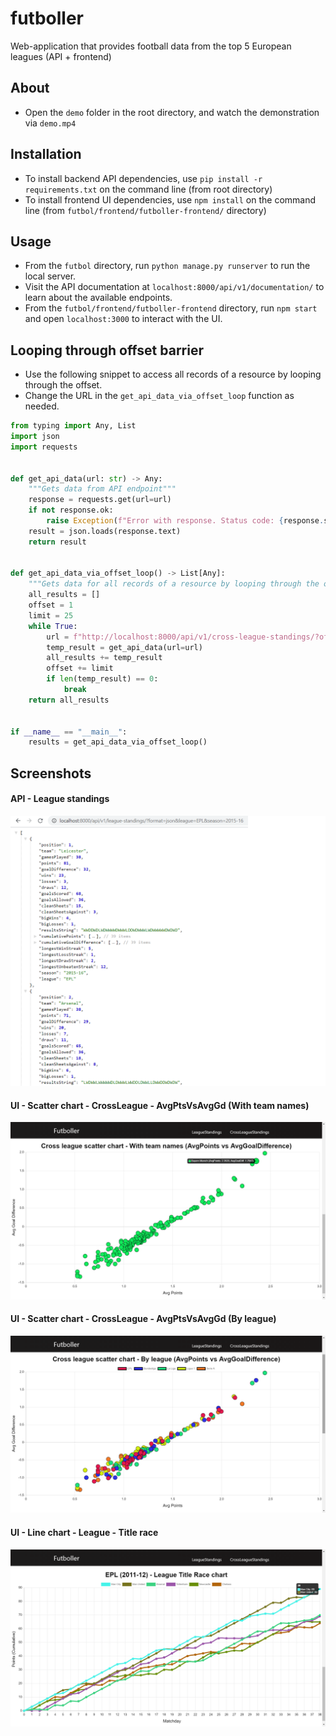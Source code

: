 # futboller
Web-application that provides football data from the top 5 European leagues (API + frontend)

## About
- Open the `demo` folder in the root directory, and watch the demonstration via `demo.mp4`

## Installation
- To install backend API dependencies, use `pip install -r requirements.txt` on the command line (from root directory)
- To install frontend UI dependencies, use `npm install` on the command line (from `futbol/frontend/futboller-frontend/` directory)

## Usage
- From the `futbol` directory, run `python manage.py runserver` to run the local server.
- Visit the API documentation at `localhost:8000/api/v1/documentation/` to learn about the available endpoints.
- From the `futbol/frontend/futboller-frontend` directory, run `npm start` and open `localhost:3000` to interact with the UI.

## Looping through offset barrier
- Use the following snippet to access all records of a resource by looping through the offset.
- Change the URL in the `get_api_data_via_offset_loop` function as needed.
```python
from typing import Any, List
import json
import requests


def get_api_data(url: str) -> Any:
    """Gets data from API endpoint"""
    response = requests.get(url=url)
    if not response.ok:
        raise Exception(f"Error with response. Status code: {response.status_code}. URL: {url}")
    result = json.loads(response.text)
    return result


def get_api_data_via_offset_loop() -> List[Any]:
    """Gets data for all records of a resource by looping through the offset"""
    all_results = []
    offset = 1
    limit = 25
    while True:
        url = f"http://localhost:8000/api/v1/cross-league-standings/?offset={offset}&limit={limit}"
        temp_result = get_api_data(url=url)
        all_results += temp_result
        offset += limit
        if len(temp_result) == 0:
            break
    return all_results


if __name__ == "__main__":
    results = get_api_data_via_offset_loop()
```

## Screenshots
#### API - League standings
![API - League standings](screenshots/API-LeagueStandings.png)

#### UI - Scatter chart - CrossLeague - AvgPtsVsAvgGd (With team names)
![UI - Cross leagues scatter chart](screenshots/UI-ScatterChart-CrossLeague-AvgPtsVsAvgGd-WithTeamNames.png)

#### UI - Scatter chart - CrossLeague - AvgPtsVsAvgGd (By league)
![UI - Cross leagues scatter chart (By league)](screenshots/UI-ScatterChart-CrossLeague-AvgPtsVsAvgGd-ByLeague.png)

#### UI - Line chart - League - Title race
![UI - League Title Race line chart](screenshots/UI-LineChart-League-TitleRace.png)